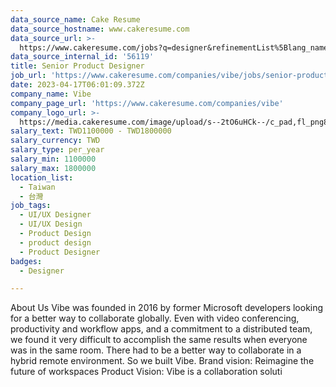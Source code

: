 ```yaml
---
data_source_name: Cake Resume
data_source_hostname: www.cakeresume.com
data_source_url: >-
  https://www.cakeresume.com/jobs?q=designer&refinementList%5Blang_name%5D%5B0%5D=English&refinementList%5Bsalary_type%5D=per_year
data_source_internal_id: '56119'
title: Senior Product Designer
job_url: 'https://www.cakeresume.com/companies/vibe/jobs/senior-product-designer-931269'
date: 2023-04-17T06:01:09.372Z
company_name: Vibe
company_page_url: 'https://www.cakeresume.com/companies/vibe'
company_logo_url: >-
  https://media.cakeresume.com/image/upload/s--2tO6uHCk--/c_pad,fl_png8,h_200,w_200/v1638516550/upwhqa3fpqludjgwytp2.png
salary_text: TWD1100000 - TWD1800000
salary_currency: TWD
salary_type: per_year
salary_min: 1100000
salary_max: 1800000
location_list:
  - Taiwan
  - 台灣
job_tags:
  - UI/UX Designer
  - UI/UX Design
  - Product Design
  - product design
  - Product Designer
badges:
  - Designer

---
```


About Us Vibe was founded in 2016 by former Microsoft developers looking for a better way to collaborate globally. Even with video conferencing, productivity and workflow apps, and a commitment to a distributed team, we found it very difficult to accomplish the same results when everyone was in the same room. There had to be a better way to collaborate in a hybrid remote environment. So we built Vibe. Brand vision: Reimagine the future of workspaces Product Vision: Vibe is a collaboration soluti